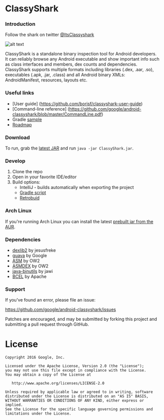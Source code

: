 # ClassyShark

### Introduction

Follow the shark on twitter [@ItsClassyshark](https://twitter.com/ItsClassyshark)

![alt text](https://github.com/borisf/classyshark-user-guide/blob/master/images/5%20ClassesDexData.png)

ClassyShark is a standalone binary inspection tool for Android developers. It can reliably browse any Android executable and show important info such as class interfaces and members, dex counts and dependencies. ClassyShark supports multiple formats including libraries (.dex, .aar, .so), executables (.apk, .jar, .class) and all Android binary XMLs: AndroidManifest, resources, layouts etc.

### Useful links
* [User guide] (https://github.com/borisf/classyshark-user-guide)
* [Command-line reference] (https://github.com/google/android-classyshark/blob/master/CommandLine.pdf)
* Gradle [sample](https://github.com/google/android-classyshark/tree/master/Samples/SampleGradle)
* [Roadmap](https://docs.google.com/document/d/1sK_WNzHn_6Q1V_dohxrtk1tlsPXsi9cEVnIuYuVig0M/edit?usp=sharing)

### Download
To run, grab the [latest JAR](https://github.com/google/android-classyshark/releases)
and run `java -jar ClassyShark.jar`.

### Develop
1. Clone the repo
2. Open in your favorite IDE/editor
3. Build options:
     * IntelliJ - builds automatically when exporting the project 
     * [Gradle script](https://github.com/google/android-classyshark/blob/master/ClassySharkWS/build.gradle)
     * [Retrobuid](https://github.com/borisf/RetroBuild)

### Arch Linux

If you're running Arch Linux you can install the latest [prebuilt jar from the AUR](https://aur.archlinux.org/packages/classyshark/).

### Dependencies
* [dexlib2](https://github.com/JesusFreke/smali/tree/master/dexlib2) by jesusfreke
* [guava](https://github.com/google/guava) by Google
* [ASM](http://asm.ow2.org/) by OW2
* [ASMDEX](http://asm.ow2.org/asmdex-index.html) by OW2
* [java-binutils](https://github.com/jawi/java-binutils) by jawi
* [BCEL](https://commons.apache.org/proper/commons-bcel) by Apache

### Support
If you've found an error, please file an issue:

https://github.com/google/android-classyshark/issues

Patches are encouraged, and may be submitted by forking this project and
submitting a pull request through GitHub.

License
=======

    Copyright 2016 Google, Inc.

    Licensed under the Apache License, Version 2.0 (the "License");
    you may not use this file except in compliance with the License.
    You may obtain a copy of the License at

       http://www.apache.org/licenses/LICENSE-2.0

    Unless required by applicable law or agreed to in writing, software
    distributed under the License is distributed on an "AS IS" BASIS,
    WITHOUT WARRANTIES OR CONDITIONS OF ANY KIND, either express or implied.
    See the License for the specific language governing permissions and
    limitations under the License.




